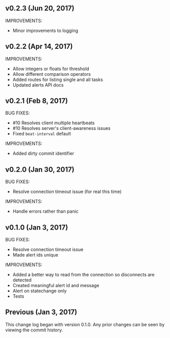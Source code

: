 ## v0.2.3 (Jun 20, 2017)

IMPROVEMENTS:
  - Minor improvements to logging

## v0.2.2 (Apr 14, 2017)

IMPROVEMENTS:
  - Allow integers or floats for threshold
  - Allow different comparison operators
  - Added routes for listing single and all tasks
  - Updated alerts API docs

## v0.2.1 (Feb 8, 2017)

BUG FIXES:
  - #10 Resolves client multiple heartbeats
  - #10 Resolves server's client-awareness issues
  - Fixed `beat-interval` default

IMPROVEMENTS:
  - Added dirty commit identifier

## v0.2.0 (Jan 30, 2017)

BUG FIXES:
  - Resolve connection timeout issue (for real this time)

IMPROVEMENTS:
  - Handle errors rather than panic

## v0.1.0 (Jan 3, 2017)

BUG FIXES:
  - Resolve connection timeout issue
  - Made alert ids unique

IMPROVEMENTS:
  - Added a better way to read from the connection so disconnects are detected
  - Created meaningful alert id and message
  - Alert on statechange only
  - Tests

## Previous (Jan 3, 2017)

This change log began with version 0.1.0. Any prior changes can be seen by viewing
the commit history.
